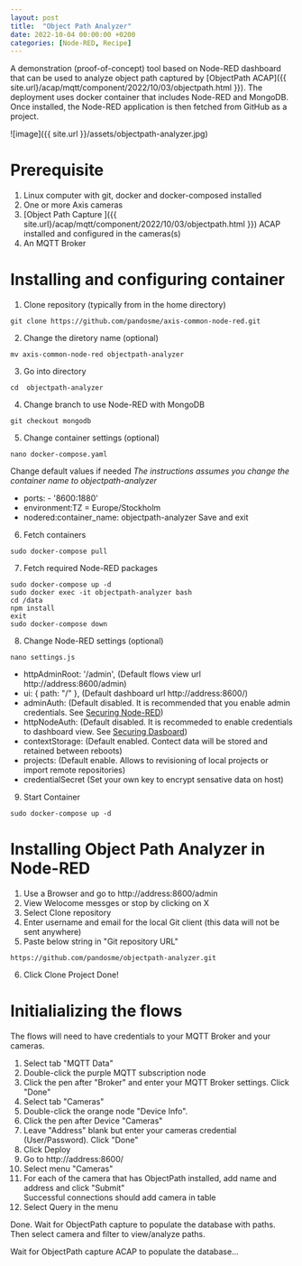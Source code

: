 ```yaml
---
layout: post
title:  "Object Path Analyzer"
date: 2022-10-04 00:00:00 +0200
categories: [Node-RED, Recipe]
---
```

A demonstration (proof-of-concept) tool based on Node-RED dashboard that can be used to analyze object path captured by [ObjectPath ACAP]({{ site.url}/acap/mqtt/component/2022/10/03/objectpath.html }}).
The deployment uses docker container that includes Node-RED and MongoDB.  Once installed, the Node-RED application is then fetched from GitHub as a project.

![image]({{ site.url }}/assets/objectpath-analyzer.jpg)

# Prerequisite
1. Linux computer with git, docker and docker-composed installed
2. One or more Axis cameras
3. [Object Path Capture ]({{ site.url}/acap/mqtt/component/2022/10/03/objectpath.html }}) ACAP installed and configured in the cameras(s)
4. An MQTT Broker

# Installing and configuring container
1. Clone repository (typically from in the home directory)
```
git clone https://github.com/pandosme/axis-common-node-red.git
```
2. Change the diretory name (optional)
```
mv axis-common-node-red objectpath-analyzer
```
3. Go into directory
```
cd  objectpath-analyzer
```
4. Change branch to use Node-RED with MongoDB
```
git checkout mongodb
```
5. Change container settings (optional)
```
nano docker-compose.yaml
```
Change default values if needed
_The instructions assumes you change the container name to objectpath-analyzer_
- ports: - '8600:1880'
- environment:TZ = Europe/Stockholm
- nodered:container_name: objectpath-analyzer
Save and exit
6. Fetch containers
```
sudo docker-compose pull
```
7. Fetch required Node-RED packages
```
sudo docker-compose up -d
sudo docker exec -it objectpath-analyzer bash
cd /data
npm install
exit
sudo docker-compose down
```
8. Change Node-RED settings (optional)
```
nano settings.js
```
- httpAdminRoot: '/admin',   (Default flows view url http://address:8600/admin)
- ui: { path: "/" },         (Default dashboard url http://address:8600/)
- adminAuth:                 (Default disabled.  It is recommended that you enable admin credentials.  See [Securing Node-RED](https://nodered.org/docs/user-guide/runtime/securing-node-red#editor--admin-api-security))
- httpNodeAuth:              (Default disabled.  It is recommeded to enable credentials to dashboard view. See [Securing Dasboard](https://nodered.org/docs/user-guide/runtime/securing-node-red#http-node-security))
- contextStorage:            (Default enabled.  Contect data will be stored and retained between reboots)
- projects:                  (Default enable.  Allows to revisioning of local projects or import remote repositories)  
- credentialSecret           (Set your own key to encrypt sensative data on host)
9. Start Container
```
sudo docker-compose up -d
```

# Installing Object Path Analyzer in Node-RED
1. Use a Browser and go to http://address:8600/admin
2. View Welocome messges or stop by clicking on X
3. Select Clone repository
4. Enter username and email for the local Git client (this data will not be sent anywhere)
5. Paste below string in "Git repository URL"
```
https://github.com/pandosme/objectpath-analyzer.git
```
6. Click Clone Project
Done!

# Initialializing the flows
The flows will need to have credentials to your MQTT Broker and your cameras.
1. Select tab "MQTT Data"
2. Double-click the purple MQTT subscription node
3. Click the pen after "Broker" and enter your MQTT Broker settings.  Click "Done"
4. Select tab "Cameras"
5. Double-click the orange node "Device Info".
6. Click the pen after Device "Cameras"
7. Leave "Address" blank but enter your cameras credential (User/Password).  Click "Done"
6. Click Deploy
7. Go to http://address:8600/
8. Select menu "Cameras"
9. For each of the camera that has ObjectPath installed, add name and address and click "Submit"  
Successful connections should add camera in table
10. Select Query in the menu

Done.  Wait for ObjectPath capture to populate the database with paths.  Then select camera and filter to view/analyze paths.

Wait for ObjectPath capture ACAP to populate the database...
